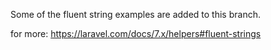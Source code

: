 Some of the fluent string examples are added to this branch.

for more: https://laravel.com/docs/7.x/helpers#fluent-strings
